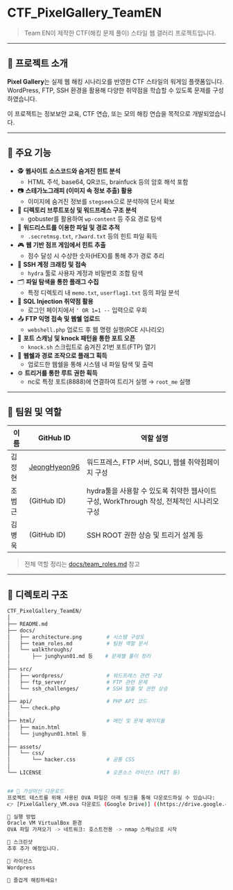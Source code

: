 # CTF_PixelGallery_TeamEN

> Team EN이 제작한 CTF(해킹 문제 풀이) 스타일 웹 갤러리 프로젝트입니다.

---

## 🎯 프로젝트 소개

**Pixel Gallery**는 실제 웹 해킹 시나리오를 반영한 CTF 스타일의 워게임 플랫폼입니다.  
WordPress, FTP, SSH 환경을 활용해 다양한 취약점을 학습할 수 있도록 문제를 구성하였습니다.

이 프로젝트는 정보보안 교육, CTF 연습, 또는 모의 해킹 연습을 목적으로 개발되었습니다.

---

## 🔧 주요 기능

- 🕵️ **웹사이트 소스코드와 숨겨진 힌트 분석**
  - HTML 주석, base64, QR코드, brainfuck 등의 암호 해석 포함
- 📷 **스테가노그래피 (이미지 속 정보 추출) 활용**
  - 이미지에 숨겨진 정보를 `stegseek`으로 분석하여 단서 확보
- 🔎 **디렉토리 브루트포싱 및 워드프레스 구조 분석**
  - gobuster를 활용하여 `wp-content` 등 주요 경로 탐색
- 📑 **워드리스트를 이용한 파일 및 경로 추적**
  - `.secretmsg.txt`, `r3ward.txt` 등의 힌트 파일 획득
- 🎮 **웹 기반 점프 게임에서 힌트 추출**
  - 점수 달성 시 수상한 숫자(HEX)를 통해 추가 경로 추리
- 🔐 **SSH 계정 크래킹 및 접속**
  - `hydra` 툴로 사용자 계정과 비밀번호 조합 탐색
- 🗂️ **파일 탐색을 통한 플래그 수집**
  - 특정 디렉토리 내 `memo.txt`, `userflag1.txt` 등의 파일 분석
- 🧪 **SQL Injection 취약점 활용**
  - 로그인 페이지에서 `' OR 1=1 --` 입력으로 우회
- 📤 **FTP 익명 접속 및 웹쉘 업로드**
  - `webshell.php` 업로드 후 웹 명령 실행(RCE 시나리오)
- 🧩 **포트 스캐닝 및 knock 패턴을 통한 포트 오픈**
  - `knock.sh` 스크립트로 숨겨진 21번 포트(FTP) 열기
- 🧬 **웹쉘과 경로 조작으로 플래그 획득**
  - 업로드한 웹쉘을 통해 시스템 내 파일 탐색 및 출력
- ⚙️ **트리거를 통한 루트 권한 획득**
  - nc로 특정 포트(8888)에 연결하여 트리거 실행 → `root_me` 실행

---

## 🧠 팀원 및 역할

| 이름       | GitHub ID         | 역할 설명                               |
|------------|------------------|----------------------------------------|
| 김정현     | [JeongHyeon96](https://github.com/JeongHyeon96) | 워드프레스, FTP 서버, SQLI, 웹쉘 취약점페이지 구성     |
| 조범근    | (GitHub ID)       | hydra툴을 사용할 수 있도록 취약한 웹사이트 구성, WorkThrough 작성, 전체적인 시나리오 구성          |
| 김병욱    | (GitHub ID)       | SSH ROOT 권한 상승 및 트리거 설계 등    |

> 전체 역할 정리는 [docs/team_roles.md](docs/team_roles.md) 참고

---

## 📂 디렉토리 구조

```bash
CTF_PixelGallery_TeamEN/
│
├── README.md
├── docs/
│   ├── architecture.png        # 시스템 구성도
│   ├── team_roles.md           # 팀원 역할 문서
│   └── walkthroughs/
│       ├── junghyun01.md 등    # 문제별 풀이 정리
│
├── src/
│   ├── wordpress/              # 워드프레스 관련 구성
│   ├── ftp_server/             # FTP 관련 문제
│   └── ssh_challenges/         # SSH 탈출 및 권한 상승
│
├── api/                        # PHP API 코드
│   └── check.php
│
├── html/                       # 메인 및 문제 페이지들
│   ├── main.html
│   └── junghyun01.html 등
│
├── assets/
│   └── css/
│       └── hacker.css          # 공통 CSS
│
└── LICENSE                     # 오픈소스 라이선스 (MIT 등)


## 💾 가상머신 다운로드
프로젝트 테스트를 위해 사용된 OVA 파일은 아래 링크를 통해 다운로드하실 수 있습니다:
👉 [PixelGallery_VM.ova 다운로드 (Google Drive)] ((https://drive.google.com/file/d/1_gizfkVfZi1t7p3K2RI9asCyjgrrKsUH/view?usp=sharing))

🚀 실행 방법
Oracle VM VirtualBox 환경 
OVA 파일 가져오기 -> 네트워크: 호스트전용 -> nmap 스캐닝으로 시작

📸 스크린샷
추후 추가 예정입니다.

📄 라이선스
Wordpress

🙌 즐겁게 해킹하세요!
